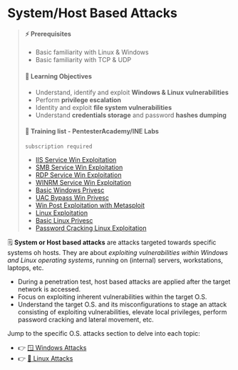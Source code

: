 # System/Host Based Attacks

> #### ⚡ Prerequisites
>
> * Basic familiarity with Linux & Windows
> * Basic familiarity with TCP & UDP
>
> #### 📕 Learning Objectives
>
> * Understand, identify and exploit **Windows & Linux vulnerabilities**
> * Perform **privilege escalation**
> * Identity and exploit **file system vulnerabilities**
> * Understand **credentials storage** and password **hashes dumping**
>
> #### 🔬 Training list - PentesterAcademy/INE Labs
>
> `subscription required`
>
> - [IIS Service Win Exploitation](https://attackdefense.com/listing?labtype=windows-service-exploitation&subtype=windows-service-exploitation-iis)
> - [SMB Service Win Exploitation](https://attackdefense.com/listing?labtype=windows-service-exploitation&subtype=windows-service-exploitation-smb)
> - [RDP Service Win Exploitation](https://attackdefense.com/listing?labtype=windows-service-exploitation&subtype=windows-service-exploitation-rdp)
> - [WINRM Service Win Exploitation](https://attackdefense.com/listing?labtype=windows-service-exploitation&subtype=windows-service-exploitation-winrm)
> - [Basic Windows Privesc](https://attackdefense.com/listing?labtype=windows-priv-esc&subtype=windows-priv-esc-basic)
> - [UAC Bypass Win Privesc](https://attackdefense.com/listing?labtype=advanced-priv-esc-windows&subtype=advanced-priv-esc-windows-uac-bypass)
> - [Win Post Exploitation with Metasploit](https://attackdefense.com/listing?labtype=windows-post-exploitation&subtype=windows-post-exploitation-metasploit)
> - [Linux Exploitation](https://attackdefense.com/listing?labtype=linux-security-exploitation&subtype=linux-security-exploitation-getting-started)
> - [Basic Linux Privesc](https://attackdefense.com/listing?labtype=linux-security-priv-esc&subtype=linux-security-priv-esc-basic)
> - [Password Cracking Linux Exploitation](https://attackdefense.com/listing?labtype=linux-security-exploitation&subtype=linux-security-exploitation-password-cracking)

🗒️ **System or Host based attacks** are attacks targeted towards specific systems oh hosts. They are about *exploiting vulnerabilities within Windows and Linux operating systems*, running on (internal) servers, workstations, laptops, etc.

- During a penetration test, host based attacks are applied after the target network is accessed.
- Focus on exploiting inherent vulnerabilities within the target O.S.
- Understand the target O.S. and its misconfigurations to stage an attack consisting of exploiting vulnerabilities, elevate local privileges, perform password cracking and lateral movement, etc.

Jump to the specific O.S. attacks section to delve into each topic:

- 👉 [🪟 Windows Attacks](1-system-attack/windows-attacks.md)
- 👉 [🐧 Linux Attacks](1-system-attack/linux-attacks.md)

